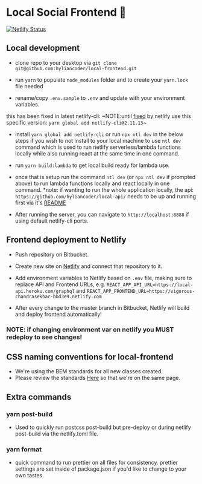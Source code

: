 # Local Social Frontend 🐧

[![Netlify Status](https://api.netlify.com/api/v1/badges/83c50317-9af2-4c3c-a396-3e2b1b4a25b1/deploy-status)](https://app.netlify.com/sites/vigorous-chandrasekhar-bbd3e9/deploys)

## Local development

- clone repo to your desktop via `git clone git@github.com:hyliancoder/local-frontend.git`

- run `yarn` to populate `node_modules` folder and to create your `yarn.lock` file needed

- rename/copy `.env.sample` to `.env` and update with your environment variables.

this has been fixed in latest netlify-cli: ~NOTE:until [fixed](https://github.com/netlify/cli/issues/659) by netlify use this specific version: `yarn global add netlify-cli@2.11.13`~

- install `yarn global add netlify-cli` or run `npx ntl dev` in the below steps if you wish to not install to your local machine to use `ntl dev` command which is used to run netlify serverless/lambda functions locally while also running react at the same time in one command.

- run `yarn build:lambda` to get local build ready for lambda use.

- once that is setup run the command `ntl dev` (or `npx ntl dev` if prompted above) to run lambda functions locally and react locally in one command. \*note: if wanting to run the whole application locally, the api: `https://github.com/hyliancoder/local-api/` needs to be up and running first via it's [README](https://github.com/hyliancoder/local-api/src/master/README.md)

- After running the server, you can navigate to `http://localhost:8888` if using default netlify-cli ports.

## Frontend deployment to Netlify

- Push repository on Bitbucket.
- Create new site on [Netlify](https://www.netlify.com/) and connect that repository to it.
- Add environment variables to Netlify based on `.env` file, making sure to replace API and Frontend URLs, e.g. `REACT_APP_API_URL=https://local-api.heroku.com/graphql` and `REACT_APP_FRONTEND_URL=https://vigorous-chandrasekhar-bbd3e9.netlify.com`

- After every change to the master branch in Bitbucket, Netlify will build and deploy frontend automatically!

### NOTE: if changing environment var on netlify you MUST redeploy to see changes!

## CSS naming conventions for local-frontend

- We're using the BEM standards for all new classes created.
- Please review the standards [Here](http://getbem.com/) so that we're on the same page.

## Extra commands

### yarn post-build

- Used to quickly run postcss post-build but pre-deploy or during netlify post-build via the netlify.toml file.

### yarn format

- quick command to run prettier on all files for consistency. prettier settings are set inside of package.json if you'd like to change to your own tastes.
